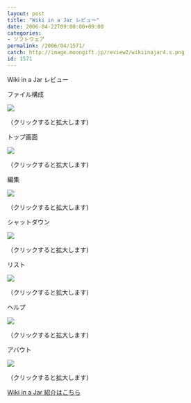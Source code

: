 ```yaml
---
layout: post
title: "Wiki in a Jar レビュー"
date: 2006-04-22T09:00:00+09:00
categories:
- ソフトウェア
permalink: /2006/04/1571/
catch: http://image.moongift.jp/review2/wikiinajar4.s.png
id: 1571
---
```

Wiki in a Jar レビュー  
<!--more-->

ファイル構成

  

[![](http://image.moongift.jp/review2/wikiinajar1.s.png)](http://image.moongift.jp/review2/wikiinajar1.png)  
  
（クリックすると拡大します)

  

トップ画面

  

[![](http://image.moongift.jp/review2/wikiinajar2.s.png)](http://image.moongift.jp/review2/wikiinajar2.png)  
  
（クリックすると拡大します)

  

編集

  

[![](http://image.moongift.jp/review2/wikiinajar3.s.png)](http://image.moongift.jp/review2/wikiinajar3.png)  
  
（クリックすると拡大します)

  

シャットダウン

  

[![](http://image.moongift.jp/review2/wikiinajar4.s.png)](http://image.moongift.jp/review2/wikiinajar4.png)  
  
（クリックすると拡大します)

  

リスト

  

[![](http://image.moongift.jp/review2/wikiinajar5.s.png)](http://image.moongift.jp/review2/wikiinajar5.png)  
  
（クリックすると拡大します)

  

ヘルプ

  

[![](http://image.moongift.jp/review2/wikiinajar6.s.png)](http://image.moongift.jp/review2/wikiinajar6.png)  
  
（クリックすると拡大します)

  

アバウト

  

[![](http://image.moongift.jp/review2/wikiinajar7.s.png)](http://image.moongift.jp/review2/wikiinajar7.png)  
  
（クリックすると拡大します)

  

[Wiki in a Jar 紹介はこちら](http://oss.moongift.jp/intro/i-1566.html)

